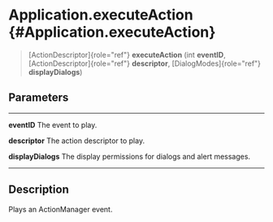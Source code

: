 Application.executeAction {#Application.executeAction}
=========================

> [ActionDescriptor]{role="ref"} **executeAction** (int **eventID**,
> [ActionDescriptor]{role="ref"} **descriptor**,
> [DialogModes]{role="ref"} **displayDialogs**)

Parameters
----------

  -------------------- ----------------------------------------------------
  **eventID**          The event to play.

  **descriptor**       The action descriptor to play.

  **displayDialogs**   The display permissions for dialogs and alert
                       messages.
  -------------------- ----------------------------------------------------

Description
-----------

Plays an ActionManager event.
